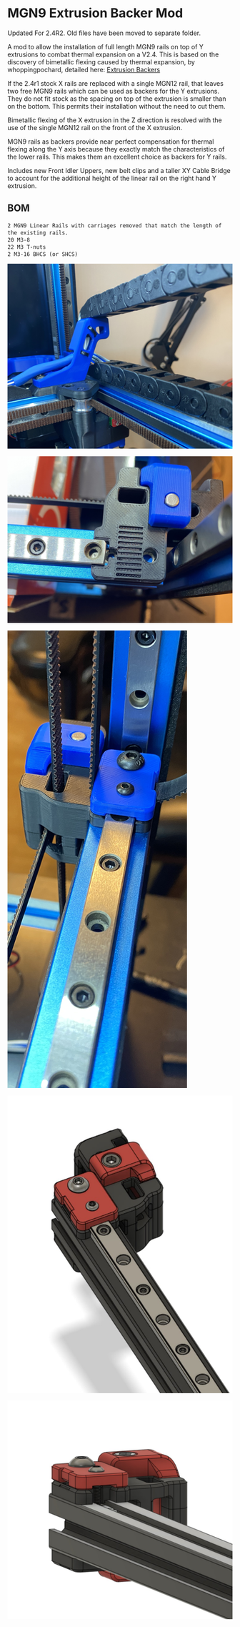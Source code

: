 # MGN9 Extrusion Backer Mod

Updated For 2.4R2.  Old files have been moved to separate folder.

A mod to allow the installation of full length MGN9 rails on top of Y extrusions to combat thermal expansion on a V2.4.  This is based on the discovery of bimetallic flexing caused by thermal expansion, by whoppingpochard, detailed here: [Extrusion Backers](../../whoppingpochard/extrusion_backers)

If the 2.4r1 stock X rails are replaced with a single MGN12 rail, that leaves two free MGN9 rails which can be used as backers for the Y extrusions.  They do not fit stock as the spacing on top of the extrusion is smaller than on the bottom.  This permits their installation without the need to cut them.

Bimetallic flexing of the X extrusion in the Z direction is resolved with the use of the single MGN12 rail on the front of the X extrusion.

MGN9 rails as backers provide near perfect compensation for thermal flexing along the Y axis because they exactly match the characteristics of the lower rails.  This makes them an excellent choice as backers for Y rails.  

Includes new Front Idler Uppers, new belt clips and a taller XY Cable Bridge to account for the additional height of the linear rail on the right hand Y extrusion.

## BOM
```
2 MGN9 Linear Rails with carriages removed that match the length of the existing rails.
20 M3-8
22 M3 T-nuts
2 M3-16 BHCS (or SHCS)
```

![Idler](IMAGES/Updated_Cable_Bridge.jpg)

![Installation](IMAGES/Installation.jpg)

![Installed](IMAGES/Installed.jpg)

![Cad_Image1](IMAGES/Cad_Photo.jpg)

![Cad_Image2](IMAGES/Cad_Photo_2.jpg)
